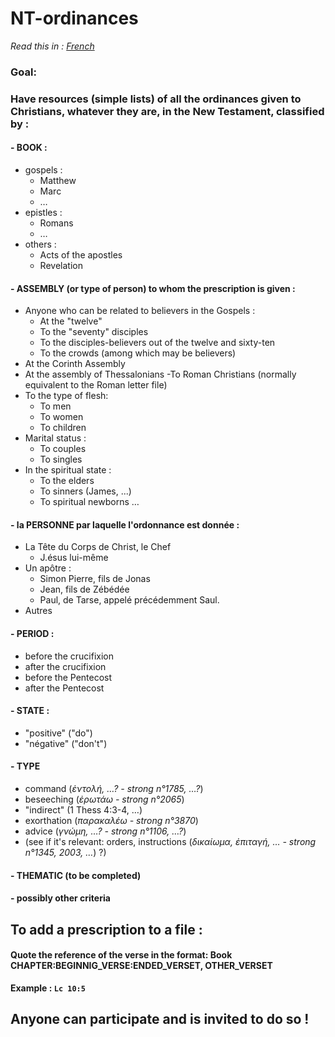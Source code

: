 # NT-ordinances

*Read this in : [French](README.md)*

  ### Goal: 
  ### Have resources (simple lists) of all the ordinances given to Christians, whatever they are, in the New Testament, classified by :
 
#### - BOOK :
  - gospels :
    - Matthew
    - Marc
    - …
  - epistles : 
    - Romans
    -  …
  - others : 
    - Acts of the apostles
    - Revelation
 #### - ASSEMBLY (or type of person) to whom the prescription is given : 
  - Anyone who can be related to believers in the Gospels :
    - At the "twelve"
    - To the "seventy" disciples
    - To the disciples-believers out of the twelve and sixty-ten 
    - To the crowds (among which may be believers)
  - At the Corinth Assembly
  - At the assembly of Thessalonians
  -To Roman Christians (normally equivalent to the Roman letter file)
  - To the type of flesh:
     - To men
     - To women
     - To children
   - Marital status :
     - To couples
     - To singles
   - In the spiritual state :
     - To the elders
     - To sinners (James, ...)
     - To spiritual newborns
  …
  
 
 #### - la PERSONNE par laquelle l'ordonnance est donnée :
  - La Tête du Corps de Christ, le Chef
    - J.ésus lui-même
  - Un apôtre :
    - Simon Pierre, fils de Jonas
    - Jean, fils de Zébédée
    - Paul, de Tarse, appelé précédemment Saul.
  - Autres
    
 
 #### - PERIOD :
  - before the crucifixion
  - after the crucifixion
  - before the Pentecost
  - after the Pentecost
  
 #### - STATE :
  - "positive" ("do")
  - "négative" ("don't")
 
 #### - TYPE
  - command (*ἐντολή, …? - strong n°1785, …?*)
  - beseeching (*ἐρωτάω - strong n°2065*)
  - "indirect" (1 Thess 4:3-4, …)
  - exorthation (*παρακαλέω - strong n°3870*)
  - advice (*γνώμη, …? - strong n°1106, …?*)
  - (see if it's relevant: orders, instructions (*δικαίωμα, ἐπιταγή, … - strong n°1345, 2003, …*) ?)
  
 #### - THEMATIC (to be completed)
 #### - possibly other criteria
 
 
 
 ## To add a prescription to a file :
  #### Quote the reference of the verse in the format: Book CHAPTER:BEGINNIG_VERSE:ENDED_VERSET, OTHER_VERSET
  
 **Example : `Lc 10:5`**  
  
 ## Anyone can participate and is invited to do so !
 
